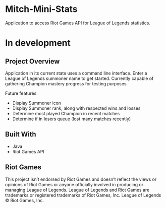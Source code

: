 # Mitch-Mini-Stats
Application to access Riot Games API for League of Legends statistics.

# In development

## Project Overview
Application in its current state uses a command line interface. Enter a League of Legends summoner name to get started.
Currently capable of gathering Champion mastery progress for testing purposes.

Future features:
* Display Summoner icon
* Display Summoner rank, along with respected wins and losses
* Determine most played Champion in recent matches
* Determine if in losers queue (lost many matches recently)

## Built With

* Java
* Riot Games API

## Riot Games

This project isn’t endorsed by Riot Games and doesn’t reflect the views or opinions of Riot Games
or anyone officially involved in producing or managing League of Legends. League of Legends and Riot Games are
trademarks or registered trademarks of Riot Games, Inc. League of Legends © Riot Games, Inc.
